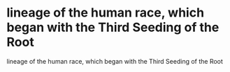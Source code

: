 # lineage of the human race, which began with the Third Seeding of the Root

lineage of the human race, which began with the Third Seeding of the Root